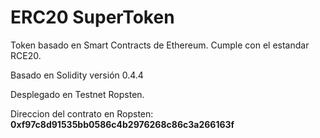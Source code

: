 

# ERC20 SuperToken

Token basado en Smart Contracts de Ethereum. Cumple con el estandar RCE20.

Basado en Solidity versión 0.4.4

Desplegado en Testnet Ropsten.

Direccion del contrato en Ropsten:  **0xf97c8d91535bb0586c4b2976268c86c3a266163f**
